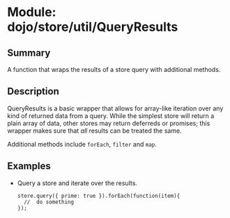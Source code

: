 # Module: dojo/store/util/QueryResults

## Summary

A function that wraps the results of a store query with additional
methods.
## Description

QueryResults is a basic wrapper that allows for array-like iteration
over any kind of returned data from a query.  While the simplest store
will return a plain array of data, other stores may return deferreds or
promises; this wrapper makes sure that *all* results can be treated
the same.

Additional methods include `forEach`, `filter` and `map`.
## Examples

* Query a store and iterate over the results.


      store.query({ prime: true }).forEach(function(item){
        //  do something
      });


